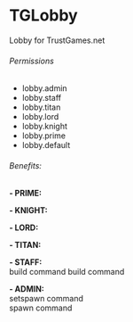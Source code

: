 # TGLobby
Lobby for TrustGames.net

###### Permissions
- lobby.admin
- lobby.staff
- lobby.titan
- lobby.lord
- lobby.knight
- lobby.prime
- lobby.default

###### Benefits:
__- PRIME:__  

__- KNIGHT:__  

__- LORD:__  

__- TITAN:__  

__- STAFF:__  
build command
build <player> command

__- ADMIN:__  
setspawn command  
spawn <player> command
